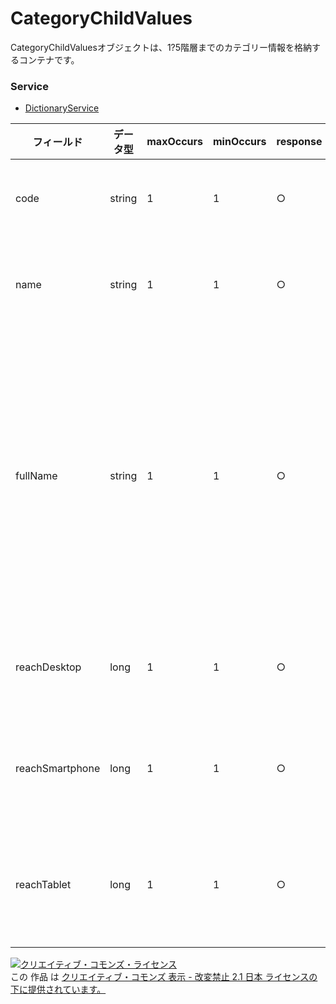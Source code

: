 # CategoryChildValues
CategoryChildValuesオブジェクトは、1?5階層までのカテゴリー情報を格納するコンテナです。
### Service
+ [DictionaryService](../services/DictionaryService.md)

| フィールド | データ型 | maxOccurs | minOccurs | response | add | set | remove | 説明 | 
|---|---|---|---|---|---|---|---|---|
| code| string| 1| 1| ○| -| -| -| カテゴリコードです。 |
| name| string| 1| 1| ○| -| -| -| サブカテゴリ名称です。 |
| fullName| string| 1| 1| ○| -| -| -| カテゴリ名称です。（カテゴリ名称、サブカテゴリ名称を含めた正式名称です。） |
| reachDesktop| long| 1| 1| ○| -| -| -| PCのリーチ実績数です。 |
| reachSmartphone| long| 1| 1| ○| -| -| -| スマホのリーチ実績数です。 |
| reachTablet| long| 1| 1| ○| -| -| -| タブレットのリーチ実績数です。 |
<a rel="license" href="http://creativecommons.org/licenses/by-nd/2.1/jp/"><img alt="クリエイティブ・コモンズ・ライセンス" style="border-width:0" src="https://i.creativecommons.org/l/by-nd/2.1/jp/88x31.png" /></a><br />この 作品 は <a rel="license" href="http://creativecommons.org/licenses/by-nd/2.1/jp/">クリエイティブ・コモンズ 表示 - 改変禁止 2.1 日本 ライセンスの下に提供されています。</a>
